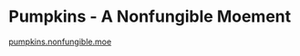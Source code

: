 Pumpkins - A Nonfungible Moement
=====

[pumpkins.nonfungible.moe](https://pumpkins.nonfungible.moe)